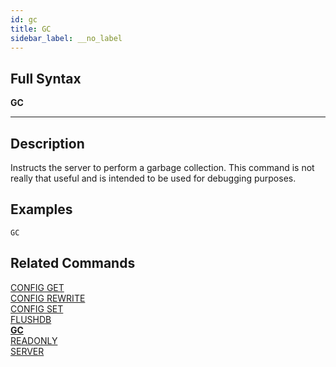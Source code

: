 ```yaml
---
id: gc
title: GC
sidebar_label: __no_label
---
```


## Full Syntax

**GC**

---

## Description

Instructs the server to perform a garbage collection. This command is not really that useful and is intended to be used for debugging purposes.


## Examples

```tile38-cli
GC
```

## Related Commands

[CONFIG GET](../commands/config-get.md)<br>
[CONFIG REWRITE](../commands/config-rewrite.md)<br>
[CONFIG SET](../commands/config-set.md)<br>
[FLUSHDB](../commands/flushdb.md)<br>
**[GC](../commands/gc.md)**<br>
[READONLY](../commands/readonly.md)<br>
[SERVER](../commands/server.md)<br>